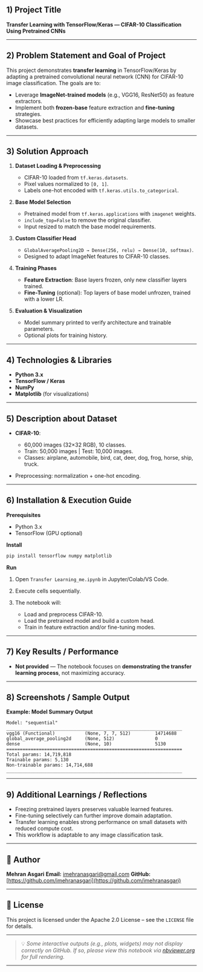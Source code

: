 ## 1) Project Title

**Transfer Learning with TensorFlow/Keras — CIFAR-10 Classification Using Pretrained CNNs**

---

## 2) Problem Statement and Goal of Project

This project demonstrates **transfer learning** in TensorFlow/Keras by adapting a pretrained convolutional neural network (CNN) for CIFAR-10 image classification.
The goals are to:

* Leverage **ImageNet-trained models** (e.g., VGG16, ResNet50) as feature extractors.
* Implement both **frozen-base** feature extraction and **fine-tuning** strategies.
* Showcase best practices for efficiently adapting large models to smaller datasets.

---

## 3) Solution Approach

1. **Dataset Loading & Preprocessing**

   * CIFAR-10 loaded from `tf.keras.datasets`.
   * Pixel values normalized to `[0, 1]`.
   * Labels one-hot encoded with `tf.keras.utils.to_categorical`.

2. **Base Model Selection**

   * Pretrained model from `tf.keras.applications` with `imagenet` weights.
   * `include_top=False` to remove the original classifier.
   * Input resized to match the base model requirements.

3. **Custom Classifier Head**

   * `GlobalAveragePooling2D → Dense(256, relu) → Dense(10, softmax)`.
   * Designed to adapt ImageNet features to CIFAR-10 classes.

4. **Training Phases**

   * **Feature Extraction**: Base layers frozen, only new classifier layers trained.
   * **Fine-Tuning** (optional): Top layers of base model unfrozen, trained with a lower LR.

5. **Evaluation & Visualization**

   * Model summary printed to verify architecture and trainable parameters.
   * Optional plots for training history.

---

## 4) Technologies & Libraries

* **Python 3.x**
* **TensorFlow / Keras**
* **NumPy**
* **Matplotlib** (for visualizations)

---

## 5) Description about Dataset

* **CIFAR-10**:

  * 60,000 images (32×32 RGB), 10 classes.
  * Train: 50,000 images | Test: 10,000 images.
  * Classes: airplane, automobile, bird, cat, deer, dog, frog, horse, ship, truck.
* Preprocessing: normalization + one-hot encoding.

---

## 6) Installation & Execution Guide

**Prerequisites**

* Python 3.x
* TensorFlow (GPU optional)

**Install**

```bash
pip install tensorflow numpy matplotlib
```

**Run**

1. Open `Transfer Learning_me.ipynb` in Jupyter/Colab/VS Code.
2. Execute cells sequentially.
3. The notebook will:

   * Load and preprocess CIFAR-10.
   * Load the pretrained model and build a custom head.
   * Train in feature extraction and/or fine-tuning modes.

---

## 7) Key Results / Performance

* **Not provided** — The notebook focuses on **demonstrating the transfer learning process**, not maximizing accuracy.

---

## 8) Screenshots / Sample Output

**Example: Model Summary Output**

```
Model: "sequential"
_________________________________________________________________
vgg16 (Functional)           (None, 7, 7, 512)         14714688
global_average_pooling2d     (None, 512)               0
dense                        (None, 10)                5130
=================================================================
Total params: 14,719,818
Trainable params: 5,130
Non-trainable params: 14,714,688
_________________________________________________________________
```

---

## 9) Additional Learnings / Reflections

* Freezing pretrained layers preserves valuable learned features.
* Fine-tuning selectively can further improve domain adaptation.
* Transfer learning enables strong performance on small datasets with reduced compute cost.
* This workflow is adaptable to any image classification task.

---

## 👤 Author

**Mehran Asgari**
**Email:** [imehranasgari@gmail.com](mailto:imehranasgari@gmail.com)
**GitHub:** [https://github.com/imehranasgari](https://github.com/imehranasgari)

---

## 📄 License

This project is licensed under the Apache 2.0 License – see the `LICENSE` file for details.

---

> 💡 *Some interactive outputs (e.g., plots, widgets) may not display correctly on GitHub. If so, please view this notebook via [nbviewer.org](https://nbviewer.org) for full rendering.*

---